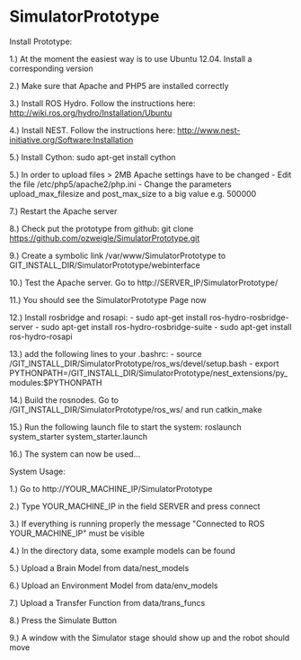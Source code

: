 SimulatorPrototype
==================

Install Prototype:

1.) At the moment the easiest way is to use Ubuntu 12.04. Install a corresponding version

2.) Make sure that Apache and PHP5 are installed correctly

3.) Install ROS Hydro. Follow the instructions here: http://wiki.ros.org/hydro/Installation/Ubuntu

4.) Install NEST. Follow the instructions here: http://www.nest-initiative.org/Software:Installation

5.) Install Cython: sudo apt-get install cython

5.) In order to upload files > 2MB Apache settings have to be changed
      - Edit the file /etc/php5/apache2/php.ini 
      - Change the parameters upload_max_filesize and post_max_size to a big value e.g. 500000
      
7.) Restart the Apache server

8.) Check put the prototype from github: git clone https://github.com/ozweigle/SimulatorPrototype.git

9.) Create a symbolic link /var/www/SimulatorPrototype to GIT_INSTALL_DIR/SimulatorPrototype/webinterface

10.) Test the Apache server. Go to http://SERVER_IP/SimulatorPrototype/

11.) You should see the SimulatorPrototype Page now

12.) Install rosbridge and rosapi:
      - sudo apt-get install ros-hydro-rosbridge-server
      - sudo apt-get install ros-hydro-rosbridge-suite
      - sudo apt-get install ros-hydro-rosapi
      
13.) add the following lines to your .bashrc:
      - source /GIT_INSTALL_DIR/SimulatorPrototype/ros_ws/devel/setup.bash
      - export PYTHONPATH=/GIT_INSTALL_DIR/SimulatorPrototype/nest_extensions/py_modules:$PYTHONPATH
      
14.) Build the rosnodes. Go to /GIT_INSTALL_DIR/SimulatorPrototype/ros_ws/ and run catkin_make

15.) Run the following launch file to start the system: roslaunch system_starter system_starter.launch

16.) The system can now be used...


System Usage:

1.) Go to http://YOUR_MACHINE_IP/SimulatorPrototype

2.) Type YOUR_MACHINE_IP in the field SERVER and press connect

3.) If everything is running properly the message "Connected to ROS YOUR_MACHINE_IP" must be visible

4.) In the directory data, some example models can be found 

5.) Upload a Brain Model from data/nest_models

6.) Upload an Environment Model from data/env_models

7.) Upload a Transfer Function from data/trans_funcs

8.) Press the Simulate Button

9.) A window with the Simulator stage should show up and the robot should move
